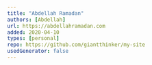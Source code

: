 ```yaml
---
title: "Abdellah Ramadan"
authors: [Abdellah]
url: https://abdellahramadan.com
added: 2020-04-10
types: [personal]
repo: https://github.com/giantthinker/my-site
usedGenerator: false
---
```

